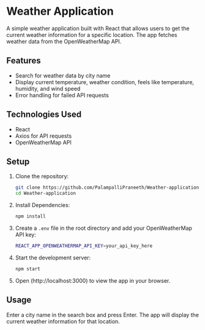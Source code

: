 # Weather Application
A simple weather application built with React that allows users to get the current weather information for a specific location. The app fetches weather data from the OpenWeatherMap API.

## Features

- Search for weather data by city name
- Display current temperature, weather condition, feels like temperature, humidity, and wind speed
- Error handling for failed API requests

## Technologies Used

- React
- Axios for API requests
- OpenWeatherMap API

## Setup

1. Clone the repository:
   ```bash
   git clone https://github.com/PalampalliPraneeth/Weather-application.git
   cd Weather-application
   ```
2. Install Dependencies:
   ```bash
   npm install
   ```
3. Create a `.env` file in the root directory and add your OpenWeatherMap API key:
   ```bash
   REACT_APP_OPENWEATHERMAP_API_KEY=your_api_key_here
   ```
4. Start the development server:
   ```bash
   npm start
   ```
5. Open (http://localhost:3000) to view the app in your browser.

## Usage

Enter a city name in the search box and press Enter. The app will display the current weather information for that location.
